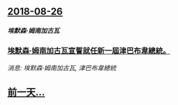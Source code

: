 ## [2018-08-26](/news/2018/08/26/index.md)

##### 埃默森·姆南加古瓦
### [埃默森·姆南加古瓦宣誓就任新一屆津巴布韋總統。 ](/news/2018/08/26/埃默森-姆南加古瓦宣誓就任新一屆津巴布韋總統.md)
_消息: 埃默森·姆南加古瓦, 津巴布韋總統_

## [前一天...](/news/2018/08/25/index.md)

